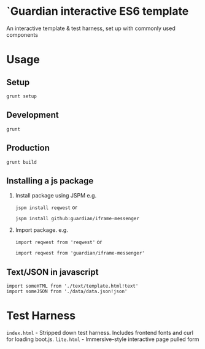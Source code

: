 `Guardian interactive ES6 template
=================================

An interactive template & test harness, set up with commonly used components

Usage
=====

Setup
-----
`grunt setup`

Development
-----------
`grunt`

Production
----------
`grunt build`

Installing a js package
-----------------------
1. Install package using JSPM e.g.

	`jspm install reqwest` or

	`jspm install github:guardian/iframe-messenger`

2. Import package. e.g.

	`import reqwest from 'reqwest'` or

	`import reqwest from 'guardian/iframe-messenger'`


Text/JSON in javascript
-----------------------
```
import someHTML from './text/template.html!text'
import someJSON from './data/data.json!json'
```

Test Harness
============

`index.html` - Stripped down test harness. Includes frontend fonts and curl for loading boot.js.
`lite.html` - Immersive-style interactive page pulled form
